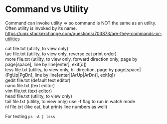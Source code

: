 # Command vs Utility
Command can invoke utility => so command is NOT the same as an utility.\
Often utility is invoked by its name.\
https://unix.stackexchange.com/questions/703873/are-they-commands-or-utilities

cat file.txt (utility, to view only)\
tac file.txt (utility, to view only, reverse cat print order)\
more file.txt (utility, to view only, forward direction only, page by page[space], line by line[enter], exit[q])\
less file.txt (utility, to view only, bi-direction, page by page[space|(PgUp|PgDn], line by line[enter|(ArUp|ArDn)], exit[q])\
gedit file.txt (default text editor)\
nano file.txt (text editor)\
vim file.txt (text editor)\
head file.txt (utility, to view only)\
tail file.txt (utility, to view only) use -f flag to run in watch mode\
nl file.txt (like cat, but prints line numbers as well)

For testing ```ps -A | less```
